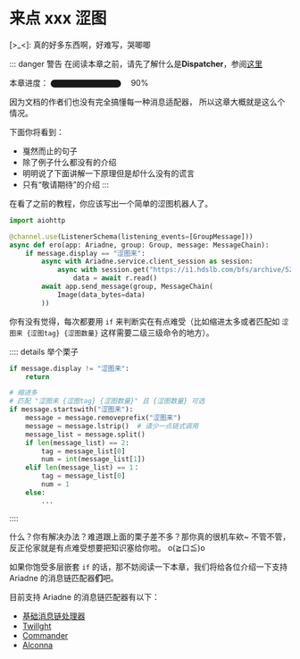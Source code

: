 # 来点 xxx 涩图

&#91;>_<&#93;: 真的好多东西啊，好难写，哭唧唧

::: danger 警告
在阅读本章之前，请先了解什么是**Dispatcher**，参阅[这里](/before/QA.html#_3-3-%E5%85%B3%E4%BA%8E-dispatcher)

本章进度： <progress value="90" max="100"></progress> 90%

因为文档的作者们也没有完全搞懂每一种消息适配器，
所以这章大概就是这么个情况。

下面你将看到：

- 戛然而止的句子
- 除了例子什么都没有的介绍
- 明明说了下面讲解一下原理但是却什么没有的谎言
- 只有“敬请期待”的介绍
:::

在看了之前的教程，你应该写出一个简单的涩图机器人了。

```python
import aiohttp

@channel.use(ListenerSchema(listening_events=[GroupMessage]))
async def ero(app: Ariadne, group: Group, message: MessageChain):
    if message.display == "涩图来":
        async with Ariadne.service.client_session as session:
            async with session.get("https://i1.hdslb.com/bfs/archive/5242750857121e05146d5d5b13a47a2a6dd36e98.jpg") as r:
                data = await r.read()
        await app.send_message(group, MessageChain(
            Image(data_bytes=data)
        ))
```

你有没有觉得，每次都要用 `if` 来判断实在有点难受（比如缩进太多或者匹配如 `涩图来 {涩图tag} {涩图数量}` 这样需要二级三级命令的地方）。

:::: details 举个栗子

```python
if message.display != "涩图来":
    return

# 缩进多
# 匹配 "涩图来 {涩图tag} {涩图数量}" 且 {涩图数量} 可选
if message.startswith("涩图来"):
    message = message.removeprefix("涩图来")
    message = message.lstrip()  # 请少一点链式调用
    message_list = message.split()
    if len(message_list) == 2:
        tag = message_list[0]
        num = int(message_list[1])
    elif len(message_list) == 1：
        tag = message_list[0]
        num = 1
    else:
        ...
```

::::

什么？你有解决办法？难道跟上面的栗子差不多？那你真的很机车欸~ 不管不管，反正伦家就是有点难受想要把知识塞给你啦。 o(≧口≦)o

如果你饱受多层嵌套 `if` 的话，那不妨阅读一下本章，我们将给各位介绍一下支持  Ariadne 的消息链匹配器**们**吧。

目前支持 Ariadne 的消息链匹配器有以下：

- [基础消息链处理器](./base_parser)
- [Twillght](./twilight.md)
- [Commander](./commander.md)
- [Alconna](./alconna.md)

<style scope>
progress {
    -webkit-appearance: none;
    background-color: var(--vp-custom-block-danger-border);
    border: 0;
    border-radius: 7px;
}

progress::-webkit-progress-bar {
    background-color: var(--vp-custom-block-danger-border);
    border-radius: 7px;
}

progress::-webkit-progress-value {
    background: currentColor;
    border-radius: 7px;
}

progress::-moz-progress-bar {
    background: currentColor;
    border-radius: 7px;
}
</style>
